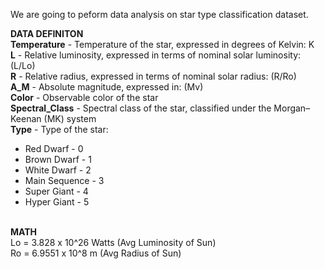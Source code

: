 We are going to peform data analysis on star type classification dataset.

<b>DATA DEFINITON</b><br>
<b>Temperature</b> - Temperature of the star, expressed in degrees of Kelvin: K<br>
<b>L</b> - Relative luminosity, expressed in terms of nominal solar luminosity: (L/Lo)<br>
<b>R</b> - Relative radius, expressed in terms of nominal solar radius: (R/Ro)<br>
<b>A_M</b> - Absolute magnitude, expressed in: (Mv)<br>
<b>Color</b> - Observable color of the star<br>
<b>Spectral_Class</b> - Spectral class of the star, classified under the Morgan–Keenan (MK) system<br>
<b>Type</b> - Type of the star:<br>
<ul>
    <li>Red Dwarf - 0</li>
    <li>Brown Dwarf - 1</li>
    <li>White Dwarf - 2</li>
    <li>Main Sequence - 3</li>
    <li>Super Giant - 4</li>
    <li>Hyper Giant - 5</li>
</ul>
<br>
<b>MATH</b><br>
Lo = 3.828 x 10^26 Watts (Avg Luminosity of Sun)<br>
Ro = 6.9551 x 10^8 m (Avg Radius of Sun)</br>
